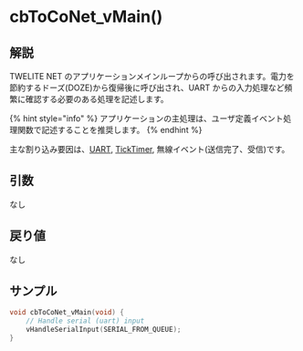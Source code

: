 # cbToCoNet_vMain()

## 解説

TWELITE NET のアプリケーションメインループからの呼び出されます。電力を節約するドーズ(DOZE)から復帰後に呼び出され、UART からの入力処理など頻繁に確認する必要のある処理を記述します。

{% hint style="info" %}
アプリケーションの主処理は、ユーザ定義イベント処理関数で記述することを推奨します。
{% endhint %}

主な割り込み要因は、[UART](../../hw-api-rifurensu/perifuraru/uart/), [TickTimer](../../hw-api-rifurensu/perifuraru/ticktimer.md), 無線イベント(送信完了、受信)です。

## 引数

なし

## 戻り値

なし

## サンプル

```c
void cbToCoNet_vMain(void) {
	// Handle serial (uart) input
	vHandleSerialInput(SERIAL_FROM_QUEUE);
}
```

